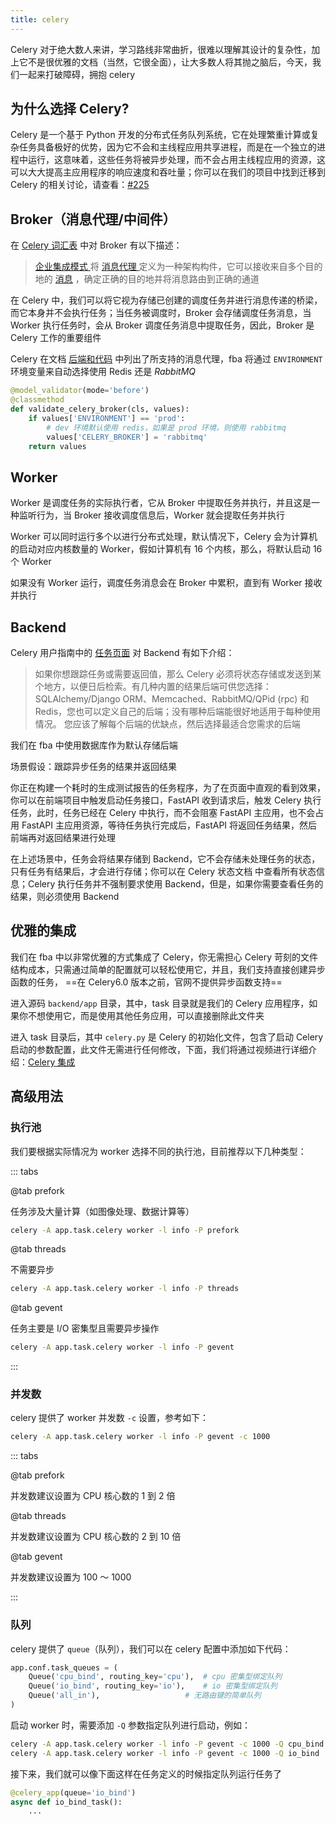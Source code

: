 ```yaml
---
title: celery
---
```


Celery 对于绝大数人来讲，学习路线非常曲折，很难以理解其设计的复杂性，加上它不是很优雅的文档（当然，它很全面），让大多数人将其抛之脑后，今天，我们一起来打破障碍，拥抱
celery

## 为什么选择 Celery?

Celery 是一个基于 Python
开发的分布式任务队列系统，它在处理繁重计算或复杂任务具备极好的优势，因为它不会和主线程应用共享进程，而是在一个独立的进程中运行，这意味着，这些任务将被异步处理，而不会占用主线程应用的资源，这可以大大提高主应用程序的响应速度和吞吐量；你可以在我们的项目中找到迁移到
Celery 的相关讨论，请查看：[#225](https://github.com/fastapi-practices/fastapi_best_architecture/discussions/225)

## Broker（消息代理/中间件）

在 [Celery 词汇表](https://docs.celeryq.dev/projects/celery-enhancement-proposals/en/latest/glossary.html?highlight=broker)
中对 Broker 有以下描述：

> [企业集成模式 ](https://www.enterpriseintegrationpatterns.com/)
> 将 [消息代理 ](https://www.enterpriseintegrationpatterns.com/patterns/messaging/MessageBroker.html)
> 定义为一种架构构件，它可以接收来自多个目的地的
> [消息](https://docs.celeryq.dev/projects/celery-enhancement-proposals/en/latest/glossary.html?highlight=broker#term-Message)
> ，确定正确的目的地并将消息路由到正确的通道

在 Celery 中，我们可以将它视为存储已创建的调度任务并进行消息传递的桥梁，而它本身并不会执行任务；当任务被调度时，Broker
会存储调度任务消息，当 Worker 执行任务时，会从 Broker 调度任务消息中提取任务，因此，Broker 是 Celery 工作的重要组件

Celery 在文档 [后端和代码](https://docs.celeryq.dev/en/v5.4.0/getting-started/backends-and-brokers/index.html)
中列出了所支持的消息代理，fba 将通过 `ENVIRONMENT` 环境变量来自动选择使用 Redis 还是 *RabbitMQ*

```python
@model_validator(mode='before')
@classmethod
def validate_celery_broker(cls, values):
    if values['ENVIRONMENT'] == 'prod':
        # dev 环境默认使用 redis，如果是 prod 环境，则使用 rabbitmq
        values['CELERY_BROKER'] = 'rabbitmq'
    return values
```

## Worker

Worker 是调度任务的实际执行者，它从 Broker 中提取任务并执行，并且这是一种监听行为，当 Broker 接收调度信息后，Worker
就会提取任务并执行

Worker 可以同时运行多个以进行分布式处理，默认情况下，Celery 会为计算机的启动对应内核数量的 Worker，假如计算机有 16
个内核，那么，将默认启动 16 个 Worker

如果没有 Worker 运行，调度任务消息会在 Broker 中累积，直到有 Worker 接收并执行

## Backend

Celery 用户指南中的 [任务页面](https://docs.celeryq.dev/en/v5.4.0/userguide/tasks.html#result-backends) 对 Backend
有如下介绍：

> 如果你想跟踪任务或需要返回值，那么 Celery 必须将状态存储或发送到某个地方，以便日后检索。有几种内置的结果后端可供您选择：SQLAlchemy/Django
> ORM、Memcached、RabbitMQ/QPid (rpc) 和 Redis，您也可以定义自己的后端；没有哪种后端能很好地适用于每种使用情况。
> 您应该了解每个后端的优缺点，然后选择最适合您需求的后端

我们在 fba 中使用数据库作为默认存储后端

场景假设：跟踪异步任务的结果并返回结果

你正在构建一个耗时的生成测试报告的任务程序，为了在页面中直观的看到效果，你可以在前端项目中触发启动任务接口，FastAPI
收到请求后，触发 Celery 执行任务，此时，任务已经在 Celery 中执行，而不会阻塞 FastAPI 主应用，也不会占用 FastAPI
主应用资源，等待任务执行完成后，FastAPI 将返回任务结果，然后前端再对返回结果进行处理

在上述场景中，任务会将结果存储到 Backend，它不会存储未处理任务的状态，只有任务有结果后，才会进行存储；你可以在 Celery 状态文档
中查看所有状态信息；Celery 执行任务并不强制要求使用 Backend，但是，如果你需要查看任务的结果，则必须使用 Backend

## 优雅的集成

我们在 fba 中以非常优雅的方式集成了 Celery，你无需担心 Celery 苛刻的文件结构成本，只需通过简单的配置就可以轻松使用它，并且，我们支持直接创建异步函数的任务，
==在 Celery6.0 版本之前，官网不提供异步函数支持==

进入源码 `backend/app` 目录，其中，task 目录就是我们的 Celery 应用程序，如果你不想使用它，而是使用其他任务应用，可以直接删除此文件夹

进入 task 目录后，其中 `celery.py` 是 Celery 的初始化文件，包含了启动 Celery
启动的参数配置，此文件无需进行任何修改，下面，我们将通过视频进行详细介绍：[Celery 集成](https://www.bilibili.com/video/BV1KjkmYdE7q/?share_source=copy_web\&vd_source=ccb2aae47e179a51460c20d165021cb7)

## 高级用法

### 执行池

我们要根据实际情况为 worker 选择不同的执行池，目前推荐以下几种类型：

::: tabs

@tab prefork

任务涉及大量计算（如图像处理、数据计算等）

```bash
celery -A app.task.celery worker -l info -P prefork
```

@tab threads

不需要异步

```bash
celery -A app.task.celery worker -l info -P threads
```

@tab gevent

任务主要是 I/O 密集型且需要异步操作

```bash
celery -A app.task.celery worker -l info -P gevent
```

:::

### 并发数

celery 提供了 worker 并发数 `-c` 设置，参考如下：

```bash
celery -A app.task.celery worker -l info -P gevent -c 1000
```

::: tabs

@tab prefork

并发数建议设置为 CPU 核心数的 1 到 2 倍

@tab threads

并发数建议设置为 CPU 核心数的 2 到 10 倍

@tab gevent

并发数建议设置为 100 ～ 1000

:::

### 队列

celery 提供了 `queue`（队列），我们可以在 celery 配置中添加如下代码：

```python
app.conf.task_queues = (
    Queue('cpu_bind', routing_key='cpu'),  # cpu 密集型绑定队列
    Queue('io_bind', routing_key='io'),    # io 密集型绑定队列
    Queue('all_in'),                   # 无路由键的简单队列
)
```

启动 worker 时，需要添加 `-Q` 参数指定队列进行启动，例如：

```bash
celery -A app.task.celery worker -l info -P gevent -c 1000 -Q cpu_bind  # 启动 cpu worker
celery -A app.task.celery worker -l info -P gevent -c 1000 -Q io_bind  # 启动 io worker
```

接下来，我们就可以像下面这样在任务定义的时候指定队列运行任务了

```python
@celery_app(queue='io_bind')
async def io_bind_task():
    ...
```
